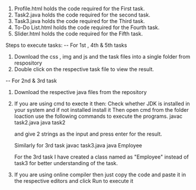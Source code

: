 1. Profile.html holds the code required for the First task.
2. Task2.java holds the code required for the second task.
3. Task3.java holds the code required for the Third task.
4. To-Do List.html holds the code required for the Fourth task.
5. Slider.html holds the code required for the Fifth task.

Steps to execute tasks:
-- For 1st , 4th & 5th tasks
1. Download the css , img and js and the task files into a single folder from respository
2. Double click on the respective task file to view the result.

-- For 2nd & 3rd task
1. Download the respective java files from the repository
2. If you are using cmd to execte it then:
    Check whether JDK is installed in your system and if not installed install it
    Then open cmd from the folder loaction
    use the following commands to execute the programs.
     javac task2.java
     java task2
   
     and give 2 strings as the input and press enter for the result.

     Similarly for 3rd task
     javac task3.java
     java Employee

     For the 3rd task I have created a class named as "Employee" instead of task3 for better understanding of the task.
4. If you are using online compiler then just copy the code and paste it in the respective editors and click Run to execute it
   
